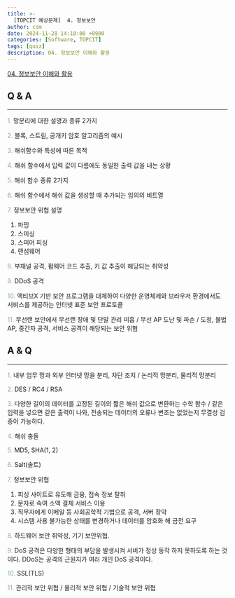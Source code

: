 ```yaml
---
title: >-
  [TOPCIT 예상문제]  4. 정보보안
author: csm
date: 2024-11-28 14:10:00 +0900
categories: [Software, TOPCIT]
tags: [quiz]
description: 04. 정보보안 이해와 활용
---
```


[04. 정보보안 이해와 활용](https://www.topcit.or.kr/upload/edubox/essence/ess_ko_04/index.html)


## Q & A
---
<span style="color:#85a8b4"> 1.</span> 망분리에 대한 설명과 종류 2가지

<span style="color:#85a8b4"> 2.</span> 블록, 스트림, 공개키 암호 알고리즘의 예시    

<span style="color:#85a8b4"> 3.</span> 해쉬함수와 특성에 따른 목적    

<span style="color:#85a8b4"> 4.</span> 해쉬 함수에서 입력 값이 다름에도 동일한 출력 값을 내는 상황      

<span style="color:#85a8b4"> 5.</span> 해쉬 함수 종류 2가지       

<span style="color:#85a8b4"> 6.</span> 해쉬 함수에서 해쉬 값을 생성할 때 추가되는 임의의 비트열    

<span style="color:#85a8b4"> 7.</span> 정보보안 위협 설명  
1) 파밍  
2) 스미싱  
3) 스피어 피싱  
4) 랜섬웨어    

<span style="color:#85a8b4"> 8.</span> 부채널 공격, 펌웨어 코드 추출, 키 값 추출이 해당되는 취약성  

<span style="color:#85a8b4"> 9.</span> DDoS 공격      

<span style="color:#85a8b4"> 10.</span> 액티브X 기반 보안 프로그램을 대체하여 다양한 운영체제와 브라우저 환경에서도 서비스를 제공하는 인터넷 표준 보안 프로토콜    

<span style="color:#85a8b4"> 11.</span> 무선랜 보안에서 무선랜 장애 및 단말 관리 미흡 / 무선 AP 도난 및 파손 / 도청, 불법 AP, 중간자 공격, 서비스 공격이 해당되는 보안 위협    

## A & Q
---
<span style="color:#85a8b4"> 1.</span> 내부 업무 망과 외부 인터넷 망을 분리, 차단 조치 / 논리적 망분리, 물리적 망분리

<span style="color:#85a8b4"> 2.</span> DES / RC4 / RSA    

<span style="color:#85a8b4"> 3.</span> 다양한 길이의 데이터를 고정된 길이의 짧은 해쉬 값으로 변환하는 수학 함수 / 같은 입력을 넣으면 같은 출력이 나와, 전송되는 데이터의 오류나 변조는 없었는지 무결성 검증이 가능하다.   
    
<span style="color:#85a8b4"> 4.</span> 해쉬 충돌      

<span style="color:#85a8b4"> 5.</span> MD5, SHA(1, 2)       

<span style="color:#85a8b4"> 6.</span> Salt(솔트)    

<span style="color:#85a8b4"> 7.</span> 정보보안 위협  
1) 피싱 사이트로 유도해 금융, 접속 정보 탈취  
2) 문자로 속여 소액 결제 서비스 이용  
3) 직무자에게 이메일 등 사회공학적 기법으로 공격, 서버 장악  
4) 시스템 사용 불가능한 상태를 변경하거나 데이터를 암호화 해 금전 요구  

<span style="color:#85a8b4"> 8.</span> 하드웨어 보안 취약성, 기기 보안위협.

<span style="color:#85a8b4"> 9.</span> DoS 공격은 다양한 형태의 부담을 발생시켜 서버가 정상 동작 하지 못하도록 하는 것이다. DDoS는 공격의 근원지가 여러 개인 DoS 공격이다.      

<span style="color:#85a8b4"> 10.</span> SSL(TLS)

<span style="color:#85a8b4"> 11.</span> 관리적 보안 위협 / 물리적 보안 위협 / 기술적 보안 위협    
